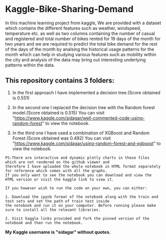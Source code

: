 # Kaggle-Bike-Sharing-Demand
In this machine learning project from kaggle, We are provided with a dataset which contains the different features such as weather, windspeed, temperature etc. as well as two columns containing the number of casual and registered and total number of bikes rented for 19 days of the month for two years and we are required to predict the total bike demand for the rest of the days of the month by analsing the historical usage patterns for the month which can help in studying various features such as mobility within the city and analysis of the data may bring out interesting underlying patterns within the data.  

## This repository contains 3 folders:

  1. In the first approach I have implemented a decision tree.(Score obtained is 0.551)
  
  2. In the second one I replaced the decision tree with the Random forest model.(Score obtained is 0.515)
   You can visit "https://www.kaggle.com/sidagar/well-commented-code-using-random-forest" to view the notebook.
  
  3. In the third one I have used a combination of XGBoost and Random Forest.(Score obtained was 0.492) 
   You can visit "https://www.kaggle.com/sidagar/using-random-forest-and-xgboost" to view the notebook.
   
    PS:There are interactive and dynamic plotly charts in these files which are not rendered on the github viewer and 
    therefore I have uploaded the whole notebook in HTML format separately for reference which comes with all the graphs.
    If you only want to see the notebook you can download and view the HTML version or visit the kaggle link to view it.

    If you however wish to run the code on your own, you can either:

    1. Download the ipynb format of the notebook along with the train and test sets and set the path of train test inside 
    the notebook and run it on your computer. Before running please make sure to install all the relevant libraries.

    2. Visit kaggle links provided and fork the pinned version of the notebook and then run the notebook.

**My Kaggle username is "sidagar" without quotes.**
